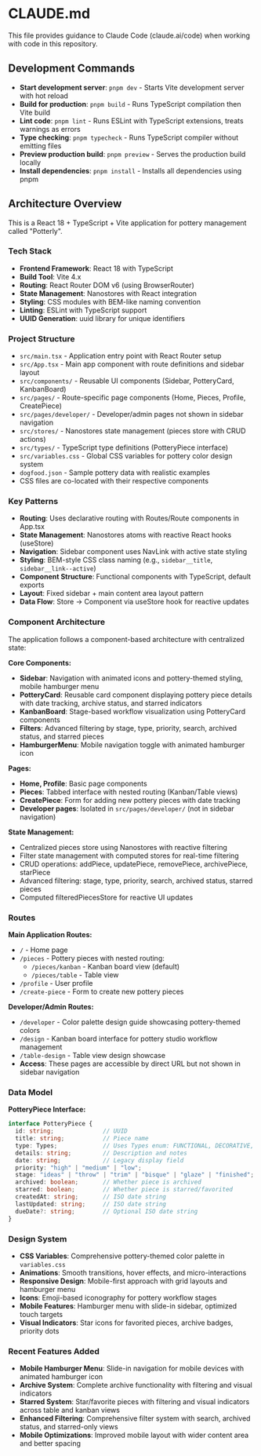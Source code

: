 # CLAUDE.md

This file provides guidance to Claude Code (claude.ai/code) when working with code in this repository.

## Development Commands

- **Start development server**: `pnpm dev` - Starts Vite development server with hot reload
- **Build for production**: `pnpm build` - Runs TypeScript compilation then Vite build
- **Lint code**: `pnpm lint` - Runs ESLint with TypeScript extensions, treats warnings as errors
- **Type checking**: `pnpm typecheck` - Runs TypeScript compiler without emitting files
- **Preview production build**: `pnpm preview` - Serves the production build locally
- **Install dependencies**: `pnpm install` - Installs all dependencies using pnpm

## Architecture Overview

This is a React 18 + TypeScript + Vite application for pottery management called "Potterly".

### Tech Stack
- **Frontend Framework**: React 18 with TypeScript
- **Build Tool**: Vite 4.x
- **Routing**: React Router DOM v6 (using BrowserRouter)
- **State Management**: Nanostores with React integration
- **Styling**: CSS modules with BEM-like naming convention
- **Linting**: ESLint with TypeScript support
- **UUID Generation**: uuid library for unique identifiers

### Project Structure
- `src/main.tsx` - Application entry point with React Router setup
- `src/App.tsx` - Main app component with route definitions and sidebar layout
- `src/components/` - Reusable UI components (Sidebar, PotteryCard, KanbanBoard)
- `src/pages/` - Route-specific page components (Home, Pieces, Profile, CreatePiece)
- `src/pages/developer/` - Developer/admin pages not shown in sidebar navigation
- `src/stores/` - Nanostores state management (pieces store with CRUD actions)
- `src/types/` - TypeScript type definitions (PotteryPiece interface)
- `src/variables.css` - Global CSS variables for pottery color design system
- `dogfood.json` - Sample pottery data with realistic examples
- CSS files are co-located with their respective components

### Key Patterns
- **Routing**: Uses declarative routing with Routes/Route components in App.tsx
- **State Management**: Nanostores atoms with reactive React hooks (useStore)
- **Navigation**: Sidebar component uses NavLink with active state styling
- **Styling**: BEM-style CSS class naming (e.g., `sidebar__title`, `sidebar__link--active`)
- **Component Structure**: Functional components with TypeScript, default exports
- **Layout**: Fixed sidebar + main content area layout pattern
- **Data Flow**: Store → Component via useStore hook for reactive updates

### Component Architecture
The application follows a component-based architecture with centralized state:

**Core Components:**
- **Sidebar**: Navigation with animated icons and pottery-themed styling, mobile hamburger menu
- **PotteryCard**: Reusable card component displaying pottery piece details with date tracking, archive status, and starred indicators
- **KanbanBoard**: Stage-based workflow visualization using PotteryCard components
- **Filters**: Advanced filtering by stage, type, priority, search, archived status, and starred pieces
- **HamburgerMenu**: Mobile navigation toggle with animated hamburger icon

**Pages:**
- **Home, Profile**: Basic page components
- **Pieces**: Tabbed interface with nested routing (Kanban/Table views)
- **CreatePiece**: Form for adding new pottery pieces with date tracking
- **Developer pages**: Isolated in `src/pages/developer/` (not in sidebar navigation)

**State Management:**
- Centralized pieces store using Nanostores with reactive filtering
- Filter state management with computed stores for real-time filtering
- CRUD operations: addPiece, updatePiece, removePiece, archivePiece, starPiece
- Advanced filtering: stage, type, priority, search, archived status, starred pieces
- Computed filteredPiecesStore for reactive UI updates

### Routes
**Main Application Routes:**
- `/` - Home page
- `/pieces` - Pottery pieces with nested routing:
  - `/pieces/kanban` - Kanban board view (default)
  - `/pieces/table` - Table view
- `/profile` - User profile
- `/create-piece` - Form to create new pottery pieces

**Developer/Admin Routes:**
- `/developer` - Color palette design guide showcasing pottery-themed colors
- `/design` - Kanban board interface for pottery studio workflow management  
- `/table-design` - Table view design showcase
- **Access**: These pages are accessible by direct URL but not shown in sidebar navigation

### Data Model
**PotteryPiece Interface:**
```typescript
interface PotteryPiece {
  id: string;              // UUID
  title: string;           // Piece name
  type: Types;             // Uses Types enum: FUNCTIONAL, DECORATIVE, ART_PIECE, SERVICE_SET, SCULPTURE
  details: string;         // Description and notes
  date: string;            // Legacy display field
  priority: "high" | "medium" | "low";
  stage: "ideas" | "throw" | "trim" | "bisque" | "glaze" | "finished";
  archived: boolean;       // Whether piece is archived
  starred: boolean;        // Whether piece is starred/favorited
  createdAt: string;       // ISO date string
  lastUpdated: string;     // ISO date string  
  dueDate?: string;        // Optional ISO date string
}
```

### Design System
- **CSS Variables**: Comprehensive pottery-themed color palette in `variables.css`
- **Animations**: Smooth transitions, hover effects, and micro-interactions
- **Responsive Design**: Mobile-first approach with grid layouts and hamburger menu
- **Icons**: Emoji-based iconography for pottery workflow stages
- **Mobile Features**: Hamburger menu with slide-in sidebar, optimized touch targets
- **Visual Indicators**: Star icons for favorited pieces, archive badges, priority dots

### Recent Features Added
- **Mobile Hamburger Menu**: Slide-in navigation for mobile devices with animated hamburger icon
- **Archive System**: Complete archive functionality with filtering and visual indicators
- **Starred System**: Star/favorite pieces with filtering and visual indicators across table and kanban views
- **Enhanced Filtering**: Comprehensive filter system with search, archived status, and starred-only views
- **Mobile Optimizations**: Improved mobile layout with wider content area and better spacing
